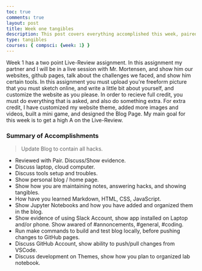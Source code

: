 ```yaml
---
toc: true
comments: true
layout: post
title: Week one tangibles
description: This post covers everything accomplished this week, paired with a brief summary.
type: tangibles
courses: { compsci: {week: 1} }
---
```


Week 1 has a two point Live-Review assignment. In this assignment my partner and I will be in a live session with Mr. Mortensen, and show him our websites, github pages, talk about the challenges we faced, and show him certain tools. In this assignment you must upload you're freeform picture that you must sketch online, and write a little bit about yourself, and customize the website as you please. In order to recieve full credit, you must do everything that is asked, and also do something extra. For extra credit, I have customized my website theme, added more images and videos, built a mini game, and designed the Blog Page. My main goal for this week is to get a high A on the Live-Review.

### Summary of Accomplishments
> Update Blog to contain all hacks.  
- Reviewed with Pair.  Discuss/Show evidence.
- Discuss laptop, cloud computer.
- Discuss tools setup and troubles.
- Show personal blog / home page.
- Show how you are maintaining notes, answering hacks, and showing tangibles.  
- How have you learned Markdown, HTML, CSS, JavaScript.
- Show Jupyter Notebooks and how you have added and organized them in the blog.
- Show evidence of using Slack Account, show app installed on Laptop and/or phone.  Show awared of #annoncements, #general, #coding.
- Run make commands to build and test blog locally, before pushing changes to GitHub pages.
- Discuss GitHub Account, show ability to push/pull changes from VSCode.
- Discuss development on Themes, show how you plan to organized lab notebook.